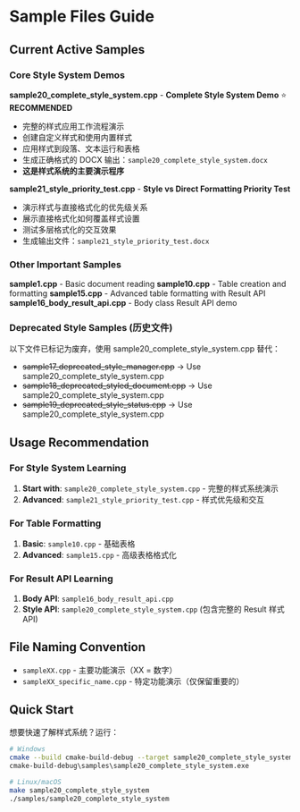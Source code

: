 # Sample Files Guide

## Current Active Samples

### Core Style System Demos

**sample20_complete_style_system.cpp** - **Complete Style System Demo** ⭐ **RECOMMENDED**
- 完整的样式应用工作流程演示
- 创建自定义样式和使用内置样式
- 应用样式到段落、文本运行和表格
- 生成正确格式的 DOCX 输出：`sample20_complete_style_system.docx`
- **这是样式系统的主要演示程序**

**sample21_style_priority_test.cpp** - **Style vs Direct Formatting Priority Test**
- 演示样式与直接格式化的优先级关系
- 展示直接格式化如何覆盖样式设置
- 测试多层格式化的交互效果
- 生成输出文件：`sample21_style_priority_test.docx`

### Other Important Samples

**sample1.cpp** - Basic document reading
**sample10.cpp** - Table creation and formatting
**sample15.cpp** - Advanced table formatting with Result<T> API
**sample16_body_result_api.cpp** - Body class Result<T> API demo

### Deprecated Style Samples (历史文件)

以下文件已标记为废弃，使用 sample20_complete_style_system.cpp 替代：
- ~~sample17_deprecated_style_manager.cpp~~ → Use sample20_complete_style_system.cpp
- ~~sample18_deprecated_styled_document.cpp~~ → Use sample20_complete_style_system.cpp  
- ~~sample19_deprecated_style_status.cpp~~ → Use sample20_complete_style_system.cpp

## Usage Recommendation

### For Style System Learning
1. **Start with**: `sample20_complete_style_system.cpp` - 完整的样式系统演示
2. **Advanced**: `sample21_style_priority_test.cpp` - 样式优先级和交互

### For Table Formatting
1. **Basic**: `sample10.cpp` - 基础表格
2. **Advanced**: `sample15.cpp` - 高级表格格式化

### For Result<T> API Learning  
1. **Body API**: `sample16_body_result_api.cpp`
2. **Style API**: `sample20_complete_style_system.cpp` (包含完整的 Result<T> 样式 API)

## File Naming Convention

- `sampleXX.cpp` - 主要功能演示（XX = 数字）
- `sampleXX_specific_name.cpp` - 特定功能演示（仅保留重要的）

## Quick Start

想要快速了解样式系统？运行：
```bash
# Windows
cmake --build cmake-build-debug --target sample20_complete_style_system
cmake-build-debug\samples\sample20_complete_style_system.exe

# Linux/macOS  
make sample20_complete_style_system
./samples/sample20_complete_style_system
```